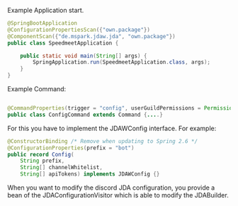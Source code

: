 
Example Application start. 

```java
@SpringBootApplication
@ConfigurationPropertiesScan({"own.package"})
@ComponentScan({"de.mspark.jdaw.jda", "own.package"})
public class SpeedmeetApplication {

    public static void main(String[] args) {
        SpringApplication.run(SpeedmeetApplication.class, args);
    }
}

```

Example Command:

```java

@CommandProperties(trigger = "config", userGuildPermissions = Permission.ADMINISTRATOR)
public class ConfigCommand extends Command {....}

```
For this you have to implement the JDAWConfig interface. For example: 


```java
@ConstructorBinding /* Remove when updating to Spring 2.6 */
@ConfigurationProperties(prefix = "bot")
public record Config(
	String prefix, 
	String[] channelWhitelist, 
	String[] apiTokens) implements JDAWConfig {}
```

When you want to modify the discord JDA configuration, you provide a bean of the JDAConfigurationVisitor which 
is able to modify the JDABuilder.